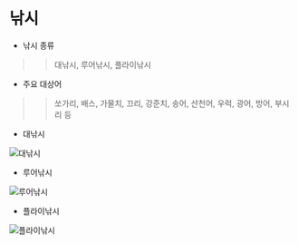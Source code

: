 낚시
===

* 낚시 종류

>>대낚시, 루어낚시, 플라이낚시

* 주요 대상어

>>쏘가리, 배스, 가물치, 끄리, 강준치, 송어, 산천어, 우럭, 광어, 방어, 부시리 등

* 대낚시

![대낚시](http://klfishing.com/fishingtalk/data/cheditor4/1209/fd577f06421fb7f38be9c846e6e2cede_lYOxAcuhcxB7WRYZ9E7zFf83p.jpg)

* 루어낚시

![루어낚시](https://encrypted-tbn0.gstatic.com/images?q=tbn:ANd9GcTAERq41XQ0B-ozea0gqW-g6xNC0SKfPw_rra7TM4pbaTfraKuc)

* 플라이낚시

![플라이낚시](http://cfile23.uf.tistory.com/image/2704F33E55E01330014CF7)

